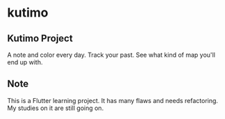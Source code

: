 # kutimo
## Kutimo Project
A note and color every day. Track your past. See what kind of map you'll end up with.

## Note
This is a Flutter learning project. It has many flaws and needs refactoring. My studies on it are still going on.
